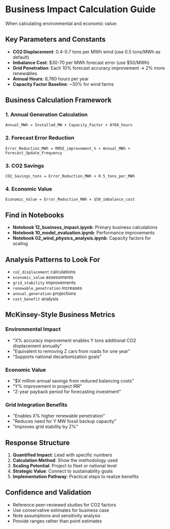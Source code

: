# Business Impact Calculation Guide

When calculating environmental and economic value:

## Key Parameters and Constants
- **CO2 Displacement**: 0.4-0.7 tons per MWh wind (use 0.5 tons/MWh as default)
- **Imbalance Cost**: $30-70 per MWh forecast error (use $50/MWh)
- **Grid Penetration**: Each 10% forecast accuracy improvement → 2% more renewables
- **Annual Hours**: 8,760 hours per year
- **Capacity Factor Baseline**: ~30% for wind farms

## Business Calculation Framework

### 1. Annual Generation Calculation
```
Annual_MWh = Installed_MW × Capacity_Factor × 8760_hours
```

### 2. Forecast Error Reduction
```
Error_Reduction_MWh = RMSE_improvement_% × Annual_MWh × Forecast_Update_Frequency
```

### 3. CO2 Savings
```
CO2_Savings_tons = Error_Reduction_MWh × 0.5_tons_per_MWh
```

### 4. Economic Value
```
Economic_Value = Error_Reduction_MWh × $50_imbalance_cost
```

## Find in Notebooks
- **Notebook 12_business_impact.ipynb**: Primary business calculations
- **Notebook 10_model_evaluation.ipynb**: Performance improvements
- **Notebook 02_wind_physics_analysis.ipynb**: Capacity factors for scaling

## Analysis Patterns to Look For
- `co2_displacement` calculations
- `economic_value` assessments  
- `grid_stability` improvements
- `renewable_penetration` increases
- `annual_generation` projections
- `cost_benefit` analysis

## McKinsey-Style Business Metrics

### Environmental Impact
- "X% accuracy improvement enables Y tons additional CO2 displacement annually"
- "Equivalent to removing Z cars from roads for one year"
- "Supports national decarbonization goals"

### Economic Value
- "$X million annual savings from reduced balancing costs"
- "Y% improvement in project IRR"
- "Z-year payback period for forecasting investment"

### Grid Integration Benefits
- "Enables X% higher renewable penetration"
- "Reduces need for Y MW fossil backup capacity"
- "Improves grid stability by Z%"

## Response Structure
1. **Quantified Impact**: Lead with specific numbers
2. **Calculation Method**: Show the methodology used
3. **Scaling Potential**: Project to fleet or national level
4. **Strategic Value**: Connect to sustainability goals
5. **Implementation Pathway**: Practical steps to realize benefits

## Confidence and Validation
- Reference peer-reviewed studies for CO2 factors
- Use conservative estimates for business case
- Note assumptions and sensitivity analysis
- Provide ranges rather than point estimates
